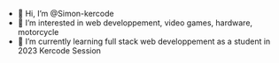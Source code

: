 - 👋 Hi, I’m @Simon-kercode
- 👀 I’m interested in web developpement, video games, hardware, motorcycle
- 🌱 I’m currently learning full stack web developpement as a student in 2023 Kercode Session

<!---
Simon-kercode/Simon-kercode is a ✨ special ✨ repository because its `README.md` (this file) appears on your GitHub profile.
You can click the Preview link to take a look at your changes.
--->
